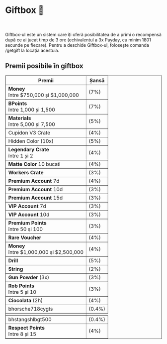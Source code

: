 # Giftbox 🎁
<br><br>
Giftbox-ul este un sistem care îți oferă posibilitatea de a primi o recompensă după ce ai jucat timp de 3 ore (echivalentul a 3x Payday, cu minim 1801 secunde pe fiecare).
Pentru a deschide Giftbox-ul, folosește comanda /getgift la locația acestuia.


## Premii posibile în giftbox

<table border="1">
  <thead>
    <tr>
      <th>Premii</th>
      <th>Șansă</th>
    </tr>
  </thead>
  <tbody>
    <tr>
      <td><b>Money</b> <br> între $750,000 și $1,000,000</td>
      <td>(7%)</td>
    </tr>
    <tr>
      <td><b>BPoints</b><br> între 1,000 și 1,500</td>
      <td>(7%)</td>
    </tr>
    <tr>
      <td><b>Materials</b><br>  între 5,000 și 7,500</td>
      <td>(5%)</td>
    </tr>
    <tr>
      <td>Cupidon V3 Crate</td>
      <td>(4%)</td>
    </tr>
    <tr>
      <td>Hidden Color (10x)</td>
      <td>(5%)</td>
    </tr>
    <tr>
      <td><b>Legendary Crate</b> <br>  între 1 și 2 </td>
      <td>(4%)</td>
    </tr>
    <tr>
      <td><b>Matte Color</b> 10 bucati</td>
      <td>(4%)</td>
    </tr>
    <tr>
      <td><b>Workers Crate</b></td>
      <td>(3%)</td>
    </tr>
    <tr>
      <td><b>Premium Account</b> 7d</td>
      <td>(4%)</td>
    </tr>
    <tr>
      <td><b>Premium Account</b> 10d</td>
      <td>(3%)</td>
    </tr>
    <tr>
      <td><b>Premium Account</b> 15d</td>
      <td>(3%)</td>
    </tr>
    <tr>
      <td><b>VIP Account</b> 7d</td>
      <td>(3%)</td>
    </tr>
    <tr>
      <td><b>VIP Account</b> 10d</td>
      <td>(3%)</td>
    </tr>
    <tr>
      <td><b>Premium Points</b><br> între 50 și 100</td>
      <td>(3%)</td>
    </tr>
    <tr>
      <td><b>Rare Voucher</b></td>
      <td>(4%)</td>
    </tr>
    <tr>
      <td><b>Money</b> <br> între $1,000,000 și $2,500,000</td>
      <td>(4%)</td>
    </tr>
    <tr>
      <td><b>Drill</b></td>
      <td>(5%)</td>
    </tr>
    <tr>
      <td><b>String</b></td>
      <td>(2%)</td>
    </tr>
    <tr>
      <td><b>Gun Powder</b> (3x)</td>
      <td>(3%)</td>
    </tr>
    <tr>
      <td><b>Rob Points</b><br> între 5 și 10</td>
      <td>(3%)</td>
    </tr>
    <tr>
      <td><b>Ciocolata</b> (2h)</td>
      <td>(4%)</td>
    </tr>
    <tr>
      <td>bhorsche718cygts<br></td>
      <td>(0.4%)</td>
    </tr>
    <tr>
      <td><tr>
      <td>bhstangshlbgt500<br></td>
      <td>(0.4%)</td>
    </tr>
    <tr>
      <td><b>Respect Points</b><br> între 8 și 15</td>
      <td>(4%)</td>
    </tr>
  </tbody>
</table>
